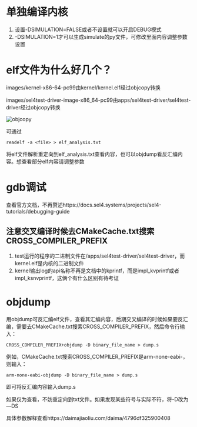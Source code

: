 # 单独编译内核 

1. 设置-DSIMULATION=FALSE或者不设置就可以开启DEBUG模式
2. -DSIMULATION=1才可以生成simulate的py文件，可修改里面内容调整参数设置
# elf文件为什么好几个？

images/kernel-x86-64-pc99由kernel/kernel.elf经过objcopy转换

images/sel4test-driver-image-x86_64-pc99由apps/sel4test-driver/sel4test-driver经过objcopy转换

![objcopy](/images/img1.png)

可通过
```
readelf -a <file> > elf_analysis.txt
```
将elf文件解析重定向到elf_analysis.txt查看内容，也可以objdump看反汇编内容。想查看部分elf内容请调整参数


# gdb调试
查看官方文档，不再赘述https://docs.sel4.systems/projects/sel4-tutorials/debugging-guide

## 注意交叉编译时候去CMakeCache.txt搜索CROSS_COMPILER_PREFIX

1. test运行的程序的二进制文件在/apps/sel4test-driver/sel4test-driver，而kernel.elf是内核的二进制文件
2. kernel输出log的api名称不再是文档中的kprintf，而是impl_kvprintf或者impl_ksnvprintf，这俩个有什么区别有待考证

# objdump

用objdump可反汇编elf文件，查看其汇编内容，后期交叉编译的时候如果要反汇编，需要去CMakeCache.txt搜索CROSS_COMPILER_PREFIX，然后命令行输入：
```
CROSS_COMPILER_PREFIX+objdump -D binary_file_name > dump.s
```
例如，CMakeCache.txt搜索CROSS_COMPILER_PREFIX是arm-none-eabi-，则输入：
```
arm-none-eabi-objdump -D binary_file_name > dump.s
```
即可将反汇编内容输入dump.s

如果仅为查看，不妨重定向到txt文件。如果发现某些符号与实际不符，将-D改为—DS

具体参数解释查看https://daimajiaoliu.com/daima/4796df325900408
